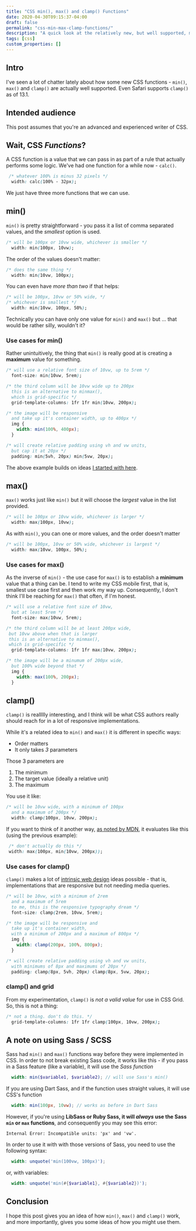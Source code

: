 ```yaml
---
title: "CSS min(), max() and clamp() Functions"
date: 2020-04-30T09:15:37-04:00
draft: false
permalink: "css-min-max-clamp-functions/"
description: "A quick look at the relatively new, but well supported, min(), max() and clamp() functions and how you might use them."
tags: [css]
custom_properties: []
---
```


## Intro

I've seen a lot of chatter lately about how some new CSS functions - `min()`, `max()` and `clamp()` are actually well supported. Even Safari supports `clamp()` as of 13.1.

## Intended audience

This post assumes that you're an advanced and experienced writer of CSS.

## Wait, CSS _Functions_?

A CSS function is a value that we can pass in as part of a rule that actually performs some logic. We've had one function for a while now - `calc()`.

```css
 /* whatever 100% is minus 32 pixels */
  width: calc(100% - 32px);
```

We just have three more functions that we can use.

## min()

`min()` is pretty straightforward - you pass it a list of comma separated values, and the *smallest* option is used.

```css
/* will be 100px or 10vw wide, whichever is smaller */
  width: min(100px, 10vw);
```

The order of the values doesn't matter:

```css
/* does the same thing */
  width: min(10vw, 100px);
```

You can even have _more than two_ if that helps:

```css
/* will be 100px, 10vw or 50% wide, */
/* whichever is smallest */
  width: min(10vw, 100px, 50%);
```

Technically you can have only one value for `min()` and `max()` but ... that would be rather silly, wouldn't it?

### Use cases for min()

Rather unintuitively, the thing that `min()` is really good at is creating a **maximum** value for something.

```css
/* will use a relative font size of 10vw, up to 5rem */
  font-size: min(10vw, 5rem);
```

```css
/* the third column will be 10vw wide up to 200px
  this is an alternative to minmax(),
  which is grid-specific */
  grid-template-columns: 1fr 1fr min(10vw, 200px);
```

```css
/* the image will be responsive
  and take up it's container width, up to 400px */
  img {
    width: min(100%, 400px);
  }
```

```css
/* will create relative padding using vh and vw units,
  but cap it at 20px */
  padding: min(5vh, 20px) min(5vw, 20px);
```

The above example builds on ideas [I started with here](/responsive-spacing-with-viewport-units/).

## max()

`max()` works just like `min()` but it will choose the *largest* value in the list provided.

```css
/* will be 100px or 10vw wide, whichever is larger */
  width: max(100px, 10vw);
```

As with `min()`, you can one or more values, and the order doesn't matter

```css
/* will be 100px, 10vw or 50% wide, whichever is largest */
  width: max(10vw, 100px, 50%);
```

### Use cases for max()

As the inverse of `min()` - the use case for `max()` is to establish a **minimum** value that a thing can be. I tend to write my CSS mobile first, that is, smallest use case first and then work my way up. Consequently, I don't think I'll be reaching for `max()` that often, if I'm honest.

```css
/* will use a relative font size of 10vw,
  but at least 5rem */
  font-size: max(10vw, 5rem);
```

```css
/* the third column will be at least 200px wide,
 but 10vw above when that is larger
 this is an alternative to minmax(),
 which is grid-specific */
  grid-template-columns: 1fr 1fr max(10vw, 200px);
```

```css
/* the image will be a minumum of 200px wide,
  but 100% wide beyond that */
  img {
    width: max(100%, 200px);
  }
```

## clamp()

`clamp()` is reallllly interesting, and I think will be what CSS authors really should reach for in a lot of responsive implementations.

While it's a related idea to `min()` and `max()` it is different in specific ways:

- Order matters
- It only takes *3* parameters

Those 3 parameters are

1. The minimum
2. The target value (ideally a relative unit)
3. The maximum

You use it like:

```css
/* will be 10vw wide, with a minimum of 100px
  and a maximum of 200px */
  width: clamp(100px, 10vw, 200px);
```

If you want to think of it another way, [as noted by MDN](https://developer.mozilla.org/en-US/docs/Web/CSS/clamp), it evaluates like this (using the previous example):

```css
 /* don't actually do this */
 width: max(100px, min(10vw, 200px));
```

### Use cases for clamp()

`clamp()` makes a lot of [intrinsic web design](https://www.youtube.com/watch?v=AMPKmh98XLY) ideas possible - that is, implementations that are responsive but not needing media queries.

```css
/* will be 10vw, with a minimum of 2rem
  and a maximum of 5rem
  to me, this is the responsive typography dream */
  font-size: clamp(2rem, 10vw, 5rem);
```

```css
/* the image will be responsive and
  take up it's container width,
  with a minimum of 200px and a maximum of 800px */
  img {
    width: clamp(200px, 100%, 800px);
  }
```

```css
/* will create relative padding using vh and vw units,
  with minimums of 8px and maximums of 20px */
  padding: clamp(8px, 5vh, 20px) clamp(8px, 5vw, 20px);
```

### clamp() and grid

From my experimentation, `clamp()` is *not a valid value* for use in CSS Grid. So, this is not a thing:

```css
/* not a thing. don't do this. */
  grid-template-columns: 1fr 1fr clamp(100px, 10vw, 200px);
```

## A note on using Sass / SCSS

Sass had `min()` and `max()` functions way before they were implemented in CSS. In order to not break existing Sass code, it works like this - if you pass in a Sass feature (like a variable), it will use the _Sass function_

```scss
  width: min($variable1, $variable2); // will use Sass's min()
```

If you are using Dart Sass, and if the function uses straight values, it will use CSS's function

```scss
  width: min(100px, 10vw); // works as before in Dart Sass
```

However, if you're using **LibSass or Ruby Sass, it will _always_ use the Sass `min` or `max` functions**, and consequently you may see this error:

`Internal Error: Incompatible units: 'px' and 'vw'.`

In order to use it with with those versions of Sass, you need to use the following syntax:

```scss
  width: unquote('min(100vw, 100px)');
```

or, with variables:

```scss
  width: unquote('min(#{$variable1}, #{$variable2})');
```

## Conclusion

I hope this post gives you an idea of how `min()`, `max()` and `clamp()` work, and more importantly, gives you some ideas of how you might use them.
